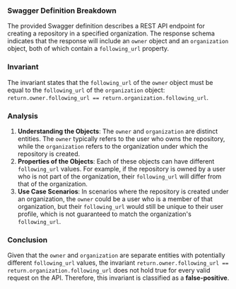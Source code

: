 ### Swagger Definition Breakdown
The provided Swagger definition describes a REST API endpoint for creating a repository in a specified organization. The response schema indicates that the response will include an `owner` object and an `organization` object, both of which contain a `following_url` property.

### Invariant
The invariant states that the `following_url` of the `owner` object must be equal to the `following_url` of the `organization` object: `return.owner.following_url == return.organization.following_url`.

### Analysis
1. **Understanding the Objects**: The `owner` and `organization` are distinct entities. The `owner` typically refers to the user who owns the repository, while the `organization` refers to the organization under which the repository is created.
2. **Properties of the Objects**: Each of these objects can have different `following_url` values. For example, if the repository is owned by a user who is not part of the organization, their `following_url` will differ from that of the organization.
3. **Use Case Scenarios**: In scenarios where the repository is created under an organization, the `owner` could be a user who is a member of that organization, but their `following_url` would still be unique to their user profile, which is not guaranteed to match the organization's `following_url`.

### Conclusion
Given that the `owner` and `organization` are separate entities with potentially different `following_url` values, the invariant `return.owner.following_url == return.organization.following_url` does not hold true for every valid request on the API. Therefore, this invariant is classified as a **false-positive**.
